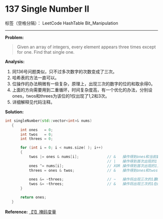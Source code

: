 ﻿# 137 Single Number II

标签（空格分隔）： LeetCode HashTable Bit_Manipulation

---

**Problem:**
>   Given an array of integers, every element appears three times except for one. Find that single one.

**Analysis:**

 1. 同136号问题类似，只不过多次数字的次数变成了三次。
 2. 哈希表的方法一直可以。
 3. 位操作的办法稍微有一些复杂，原理上，出现三次的数字的位的和取余得0。
 4. 上面的方向需要用到二重循环，时间复杂度高，有一个优化的办法，分别设ones，twos和threes为该位的1仅出现了1,2和3次。
 5. 详细解释见代码注释。

**Solution:**
 ```cpp
int singleNumber(std::vector<int>& nums)
	{
		int ones   = 0;
		int twos   = 0;
		int threes = 0;

		for (int i = 0; i < nums.size( ); i++)
		{
			twos |= ones & nums[i];				// &   操作得到ones和当前数字均为1的位数，结果中的1已经表示出现了两次，
												// |   操作得到首次出现的1
			ones ^= nums[i];					// XOR 操作得到首次出现的1，并且将之前的1置0
			threes = ones & twos;               // &   操作得到ones和twos中都出现的1
			
			ones &= ~threes;                    // ~   操作将出现三次的1置0
			twos &= ~threes;					// &   操作将出现三次的1在ones和twos中置0
		}

		return ones;
	}
```

**Reference:**
[【1】掩码变量][1]


  [1]: http://www.acmerblog.com/leetcode-single-number-ii-5394.html